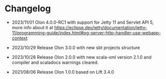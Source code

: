 # Changelog

* 2023/11/01 Olon 4.0.0-RC1 with support for Jetty 11 and Servlet API 5,
  more info about it at https://eclipse.dev/jetty/documentation/jetty-11/programming-guide/index.html#pg-server-http-handler-use-webapp-context

* 2023/10/29 Release Olon 3.0.0 with new sbt projects structure

* 2023/10/28 Release Olon 2.0.0 with new scala-xml version 2.1.0 and compiler
  and scaladocs warnings cleared.

* 2021/08/06 Release Olon 1.0.0 based on Lift 3.4.0